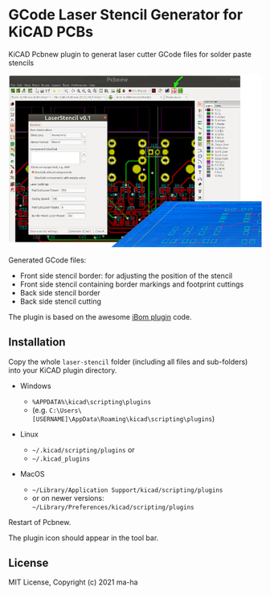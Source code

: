 # GCode Laser Stencil Generator for KiCAD PCBs
 
KiCAD Pcbnew plugin to generat laser cutter GCode files for solder paste stencils

![Screenshot](screen.png)

Generated GCode files:

* Front side stencil border: for adjusting the position of the stencil
* Front side stencil containing border markings and footprint cuttings
* Back side stencil border
* Back side stencil cutting

The plugin is based on the awesome [iBom plugin](https://github.com/openscopeproject/InteractiveHtmlBom) code.

## Installation

Copy the whole `laser-stencil` folder (including all files and sub-folders) into your KiCAD plugin directory.

* Windows
  * `%APPDATA%\kicad\scripting\plugins`
  * (e.g. `C:\Users\[USERNAME]\AppData\Roaming\kicad\scripting\plugins`)

* Linux
  * `~/.kicad/scripting/plugins` or
  * `~/.kicad_plugins`

* MacOS
  * `~/Library/Application Support/kicad/scripting/plugins`
  * or on newer versions: `~/Library/Preferences/kicad/scripting/plugins`

Restart of Pcbnew.

The plugin icon should appear in the tool bar.

## License

MIT License, Copyright (c) 2021 ma-ha